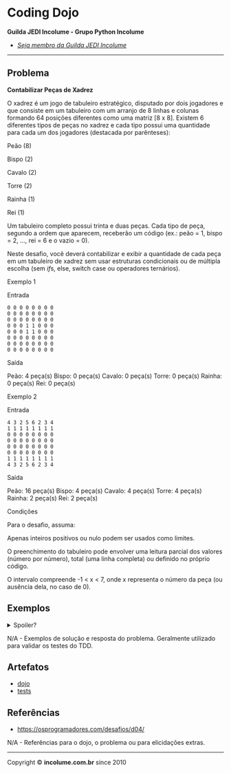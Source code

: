 # Coding Dojo

**Guilda JEDI Incolume - Grupo Python Incolume**

- _[Seja membro da Guilda JEDI Incolume](https://discord.gg/eBNamXVtBW)_

---

## Problema

**Contabilizar Peças de Xadrez**

O xadrez é um jogo de tabuleiro estratégico, disputado por dois jogadores e que consiste em um tabuleiro com um arranjo de 8 linhas e colunas formando 64 posições diferentes como uma matriz [8 x 8]. Existem 6 diferentes tipos de peças no xadrez e cada tipo possui uma quantidade para cada um dos jogadores (destacada por parênteses):

Peão (8)

Bispo (2)

Cavalo (2)

Torre (2)

Rainha (1)

Rei (1)

Um tabuleiro completo possui trinta e duas peças. Cada tipo de peça, segundo a ordem que aparecem, receberão um código (ex.: peão = 1, bispo = 2, …, rei = 6 e o vazio = 0).

Neste desafio, você deverá contabilizar e exibir a quantidade de cada peça em um tabuleiro de xadrez sem usar estruturas condicionais ou de múltipla escolha (sem *if*s, else, switch case ou operadores ternários).

Exemplo 1 

Entrada 
```
0 0 0 0 0 0 0 0
0 0 0 0 0 0 0 0 
0 0 0 0 0 0 0 0 
0 0 0 1 1 0 0 0 
0 0 0 1 1 0 0 0 
0 0 0 0 0 0 0 0 
0 0 0 0 0 0 0 0 
0 0 0 0 0 0 0 0 
```
Saída 

Peão: 4 peça(s) 
Bispo: 0 peça(s) 
Cavalo: 0 peça(s) 
Torre: 0 peça(s) 
Rainha: 0 peça(s) 
Rei: 0 peça(s) 

Exemplo 2 

Entrada 
```
4 3 2 5 6 2 3 4 
1 1 1 1 1 1 1 1 
0 0 0 0 0 0 0 0 
0 0 0 0 0 0 0 0 
0 0 0 0 0 0 0 0 
0 0 0 0 0 0 0 0 
1 1 1 1 1 1 1 1 
4 3 2 5 6 2 3 4 
```
Saída 

Peão: 16 peça(s) 
Bispo: 4 peça(s) 
Cavalo: 4 peça(s) 
Torre: 4 peça(s) 
Rainha: 2 peça(s) 
Rei: 2 peça(s) 

Condições 

Para o desafio, assuma:

Apenas inteiros positivos ou nulo podem ser usados como limites.

O preenchimento do tabuleiro pode envolver uma leitura parcial dos valores (número por número), total (uma linha completa) ou definido no próprio código.

O intervalo compreende -1 < x < 7, onde x representa o número da peça (ou ausência dela, no caso de 0).



## Exemplos

<details> 
  <summary>Spoiler?</summary> 
   Considerar em caso de fatoração:

    > modo pythônico
    > sem condicionais 
    > estruturas performáticas
    > redução de complexidade ciclomática 
    > análise assintótica de algoritmos (big O)

</details>

N/A - Exemplos de solução e resposta do problema. Geralmente utilizado para validar os testes do TDD.

## Artefatos

- [dojo](__init__.py)
- [tests](test_20240911.py)


## Referências

- https://osprogramadores.com/desafios/d04/

N/A - Referências para o dojo, o problema ou para elicidações extras.

---

Copyright &copy; **incolume.com.br** since 2010